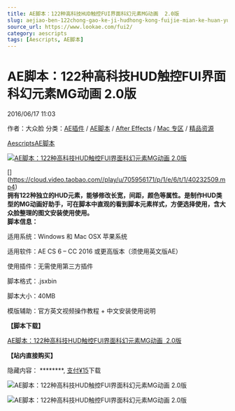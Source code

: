 ```yaml
---
title: AE脚本：122种高科技HUD触控FUI界面科幻元素MG动画  2.0版
slug: aejiao-ben-122chong-gao-ke-ji-hudhong-kong-fuijie-mian-ke-huan-yuan-su-mgdong-hua-2-0ban
source_url: https://www.lookae.com/fui2/
category: aescripts
tags: [Aescripts, AE脚本]
---
```

# AE脚本：122种高科技HUD触控FUI界面科幻元素MG动画 2.0版

2016/06/17 11:03

作者：大众脸
分类：[AE插件](https://www.lookae.com/after-effects/aechajian/) / [AE脚本](https://www.lookae.com/after-effects/aescripts/) / [After Effects](https://www.lookae.com/after-effects/) / [Mac 专区](https://www.lookae.com/mac-osx/) / [精品资源](https://www.lookae.com/fufei/)

[Aescripts](https://www.lookae.com/tag/aescripts/)[AE脚本](https://www.lookae.com/tag/ae%e8%84%9a%e6%9c%ac/)

[![AE脚本：122种高科技HUD触控FUI界面科幻元素MG动画  2.0版](https://www.lookae.com/wp-content/uploads/2016/06/PQ-FUI-Toys-.jpg "AE脚本：122种高科技HUD触控FUI界面科幻元素MG动画  2.0版-LookAE.com")](https://www.lookae.com/wp-content/uploads/2016/06/PQ-FUI-Toys-.jpg)

[﻿[﻿]("https://cloud.video.taobao.com//play/u/705956171/p/1/e/6/t/1/40232509.mp4)](https://cloud.video.taobao.com//play/u/705956171/p/1/e/6/t/1/40232509.mp4)  
**拥有122种独立的HUD元素，能够修改长宽，间距，颜色等属性。是制作HUD类型的MG动画好助手，可在脚本中直观的看到脚本元素样式，方便选择使用，含大众脸整理的图文安装使用使用。**  
**脚本信息：**

适用系统：Windows 和 Mac OSX 苹果系统

适用软件：AE CS 6 – CC 2016 或更高版本（须使用英文版AE）

使用插件：无需使用第三方插件

脚本格式：.jsxbin

脚本大小：40MB

模版辅助：官方英文视频操作教程 + 中文安装使用说明

**【脚本下载】**

[AE脚本：122种高科技HUD触控FUI界面科幻元素MG动画  2.0版](https://item.taobao.com/item.htm?id=534093477475)

**【站内直接购买】**

隐藏内容：
\*\*\*\*\*\*\*\*,
[支付¥15](https://www.lookae.com/wp-login.php?redirect_to=https%3A%2F%2Fwww.lookae.com%2Ffui2%2F)下载

![AE脚本：122种高科技HUD触控FUI界面科幻元素MG动画  2.0版](https://img.alicdn.com/imgextra/i1/705956171/TB2yLv0qFXXXXb7XpXXXXXXXXXX_!!705956171.gif "AE脚本：122种高科技HUD触控FUI界面科幻元素MG动画  2.0版-LookAE.com")

![AE脚本：122种高科技HUD触控FUI界面科幻元素MG动画  2.0版](https://img.alicdn.com/imgextra/i1/705956171/TB2bxsnqFXXXXcGXXXXXXXXXXXX_!!705956171.jpg "AE脚本：122种高科技HUD触控FUI界面科幻元素MG动画  2.0版-LookAE.com")
